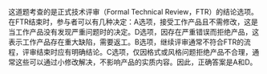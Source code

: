 这道题考查的是正式技术评审（Formal Technical Review，FTR）的结论选项。在FTR结束时，参与者可以有几种决定：A选项，接受工作产品且不需修改，这是当工作产品没有发现严重问题时的决定。D选项，因存在严重错误而拒绝产品，这表示工作产品存在重大缺陷，需要返工。B选项，继续评审通常不符合FTR的流程，评审结束时应有明确结论。C选项，仅因格式或风格问题拒绝产品不合理，通常这些可以通过小修改解决，不影响产品的实质内容。因此，正确答案是A和D。